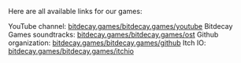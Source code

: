 Here are all available links for our games:

YouTube channel: [bitdecay.games/bitdecay.games/youtube](https://bitdecay.games/youtube)
Bitdecay Games soundtracks: [bitdecay.games/bitdecay.games/ost](https://bitdecay.games/ost)
Github organization: [bitdecay.games/bitdecay.games/github](https://bitdecay.games/github)
Itch IO: [bitdecay.games/bitdecay.games/itchio](https://bitdecay.games/itchio)
